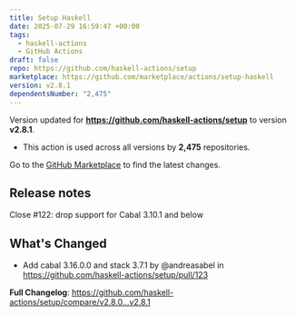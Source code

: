 ```yaml
---
title: Setup Haskell
date: 2025-07-29 16:59:47 +00:00
tags:
  - haskell-actions
  - GitHub Actions
draft: false
repo: https://github.com/haskell-actions/setup
marketplace: https://github.com/marketplace/actions/setup-haskell
version: v2.8.1
dependentsNumber: "2,475"
---
```



Version updated for **https://github.com/haskell-actions/setup** to version **v2.8.1**.
- This action is used across all versions by **2,475** repositories.

Go to the [GitHub Marketplace](https://github.com/marketplace/actions/setup-haskell) to find the latest changes.

## Release notes

Close #122: drop support for Cabal 3.10.1 and below




## What's Changed
* Add cabal 3.16.0.0 and stack 3.7.1 by @andreasabel in https://github.com/haskell-actions/setup/pull/123


**Full Changelog**: https://github.com/haskell-actions/setup/compare/v2.8.0...v2.8.1

